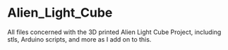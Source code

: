 # Alien_Light_Cube
All files concerned with the 3D printed Alien Light Cube Project, including stls, Arduino scripts, and more as I add on to this.

